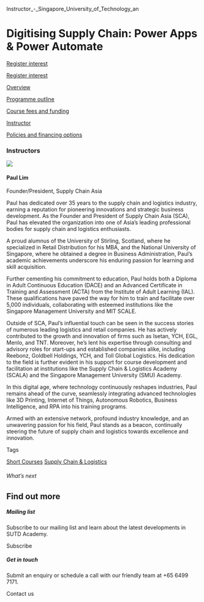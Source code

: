 Instructor_-_Singapore_University_of_Technology_an



Digitising Supply Chain: Power Apps & Power Automate
====================================================

[Register interest](/admissions/academy/short-courses/short-courses-register-your-interest/?coursename=digitising-supply-chain)

[Register interest](/admissions/academy/short-courses/short-courses-register-your-interest/?coursename=digitising-supply-chain)

[Overview](/course/digitising-supply-chain/#tabs)

[Programme outline](/course/digitising-supply-chain/programme-outline/#tabs)

[Course fees and funding](/course/digitising-supply-chain/course-fees-and-funding/#tabs)

[Instructor](/course/digitising-supply-chain/instructor/#tabs)

[Policies and financing options](/course/digitising-supply-chain/policies-and-financing-options/#tabs)

### Instructors

![](https://www.sutd.edu.sg/wp-content/uploads/2024/12/20140515-SCA-124_be6021_4484126.jpg?w=140)

#### **Paul Lim**

Founder/President, Supply Chain Asia

Paul has dedicated over 35 years to the supply chain and logistics industry, earning a reputation for pioneering innovations and strategic business development. As the Founder and President of Supply Chain Asia (SCA), Paul has elevated the organization into one of Asia’s leading professional bodies for supply chain and logistics enthusiasts.

A proud alumnus of the University of Stirling, Scotland, where he specialized in Retail Distribution for his MBA, and the National University of Singapore, where he obtained a degree in Business Administration, Paul’s academic achievements underscore his enduring passion for learning and skill acquisition.

Further cementing his commitment to education, Paul holds both a Diploma in Adult Continuous Education (DACE) and an Advanced Certificate in Training and Assessment (ACTA) from the Institute of Adult Learning (IAL). These qualifications have paved the way for him to train and facilitate over 5,000 individuals, collaborating with esteemed institutions like the Singapore Management University and MIT SCALE.

Outside of SCA, Paul’s influential touch can be seen in the success stories of numerous leading logistics and retail companies. He has actively contributed to the growth and innovation of firms such as Isetan, YCH, EGL, Menlo, and TNT. Moreover, he’s lent his expertise through consulting and advisory roles for start-ups and established companies alike, including Reebonz, Goldbell Holdings, YCH, and Toll Global Logistics. His dedication to the field is further evident in his support for course development and facilitation at institutions like the Supply Chain & Logistics Academy (SCALA) and the Singapore Management University (SMU) Academy.

In this digital age, where technology continuously reshapes industries, Paul remains ahead of the curve, seamlessly integrating advanced technologies like 3D Printing, Internet of Things, Autonomous Robotics, Business Intelligence, and RPA into his training programs.

Armed with an extensive network, profound industry knowledge, and an unwavering passion for his field, Paul stands as a beacon, continually steering the future of supply chain and logistics towards excellence and innovation.

Tags

[Short Courses](/admissions/academy/courses-and-modules/?academy-type-course=780)
[Supply Chain & Logistics](/admissions/academy/courses-and-modules/?discipline=802)

###### What’s next

Find out more
-------------

##### Mailing list

Subscribe to our mailing list and learn about the latest developments in SUTD Academy.

Subscribe

##### Get in touch

Submit an enquiry or schedule a call with our friendly team at +65 6499 7171.

Contact us

